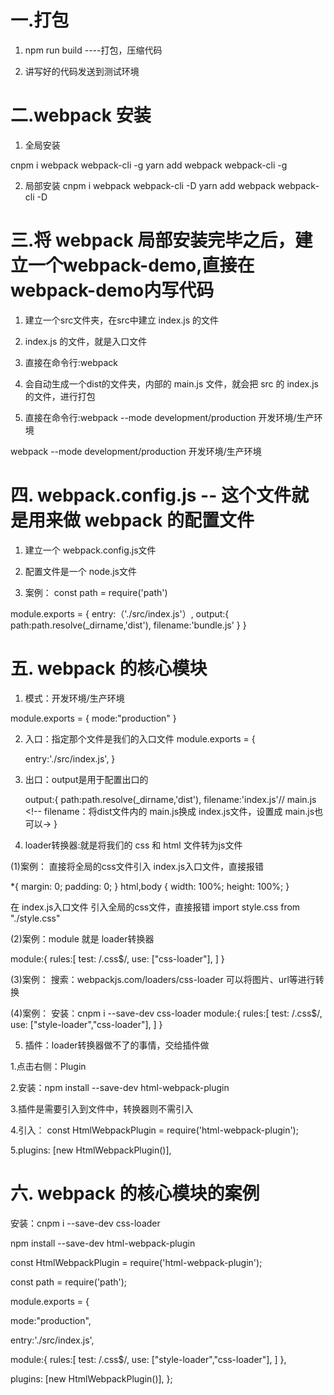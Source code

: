 # 一.打包

1. npm run build ----打包，压缩代码

2. 讲写好的代码发送到测试环境



# 二.webpack 安装

1. 全局安装

cnpm i webpack webpack-cli -g
yarn add webpack webpack-cli -g

2. 局部安装
cnpm i webpack webpack-cli -D
yarn add webpack webpack-cli -D


# 三.将 webpack 局部安装完毕之后，建立一个webpack-demo,直接在webpack-demo内写代码

1. 建立一个src文件夹，在src中建立 index.js 的文件

2. index.js 的文件，就是入口文件

3. 直接在命令行:webpack

4. 会自动生成一个dist的文件夹，内部的 main.js 文件，就会把 src 的 index.js 的文件，进行打包

5. 直接在命令行:webpack --mode development/production 开发环境/生产环境

webpack --mode development/production 开发环境/生产环境



# 四. webpack.config.js -- 这个文件就是用来做 webpack 的配置文件

1. 建立一个 webpack.config.js文件

2. 配置文件是一个 node.js文件

3. 案例：
const path = require('path')

module.exports = {
    entry:（'./src/index.js'）,
    output:{
        path:path.resolve(_dirname,'dist'),
        filename:'bundle.js'
    }
}



# 五. webpack 的核心模块

1. 模式：开发环境/生产环境

module.exports = {
    <!-- mode指定了打包的模式为：生产环境 -->
    mode:"production"
}

2. 入口：指定那个文件是我们的入口文件
module.exports = {
    <!-- entry是用来配置指定那个文件，是我们的入口文件 -->
    entry:'./src/index.js',
}

3. 出口：output是用于配置出口的

    output:{
        path:path.resolve(_dirname,'dist'),
        <!-- 将文件打包到 dist文件中，而这个dist文件，在局部配置中，已经自动生成了-->
        filename:'index.js'// main.js
        <!-- filename：将dist文件内的 main.js换成 index.js文件，设置成  main.js也可以->
    }

4. loader转换器:就是将我们的 css 和 html 文件转为js文件

(1)案例：
     直接将全局的css文件引入 index.js入口文件，直接报错

*{
    margin: 0;
    padding: 0;
}
html,body {
    width: 100%;
    height: 100%;
}

在 index.js入口文件 引入全局的css文件，直接报错
import style.css from "./style.css"


(2)案例：module 就是 loader转换器
<!-- loader的作用就是将其他类型得到文件转成 webpack 认识的js文件-->
module:{
    <!-- rules（规则）：是一个数组，数组里面的每一个对面就是转换器 -->
    rules:[
        test: /\.css$/,
        use: ["css-loader"],
    ]
}


(3)案例：
      搜索：webpackjs.com/loaders/css-loader
      可以将图片、url等进行转换


(4)案例：
      安装：cnpm i --save-dev css-loader
module:{
    rules:[
        <!-- 转换器安装后，是不需要引入的 -->
        test: /\.css$/,
        use: ["style-loader","css-loader"],
        <!-- 我们先将css转为js，再将js，转为css，所以，先转换的，要写在后面："css-loader" -->
    ]
}


5. 插件：loader转换器做不了的事情，交给插件做

1.点击右侧：Plugin

2.安装：npm install --save-dev html-webpack-plugin

3.插件是需要引入到文件中，转换器则不需引入

4.引入：
const HtmlWebpackPlugin = require('html-webpack-plugin');

<!-- plugin 表示数组，每一项代表一个插件 -->
5.plugins: [new HtmlWebpackPlugin()],



# 六. webpack 的核心模块的案例

安装：cnpm i --save-dev css-loader    
<!-- 将css转为js -->

npm install --save-dev html-webpack-plugin
<!-- 在打包文件中自动生成一个HTML文件 -->

const HtmlWebpackPlugin = require('html-webpack-plugin');
<!-- 引入插件 -->

const path = require('path');

module.exports = {
   <!-- mode指定了打包的模式为：生产环境 -->
   mode:"production",

   <!-- entry是用来配置指定那个文件，是我们的入口文件 -->
   entry:'./src/index.js',

  module:{
    rules:[
        <!-- 转换器安装后，是不需要引入的 -->
        test: /\.css$/,
        use: ["style-loader","css-loader"],
        <!-- 我们先将css转为js，再将js，转为css，所以，先转换的，要写在后面："css-loader" -->
    ]
},

  <!-- plugin 表示数组，每一项代表一个插件，自动在打包的文件中，生成一个 Html的文件-->
  plugins: [new HtmlWebpackPlugin()],
};